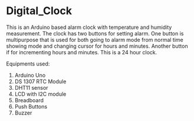 # Digital_Clock
This is an Arduino based alarm clock with temperature and humidity measurement. The clock has two buttons for setting alarm.
One button is multipurpose that is used for both going to alarm mode from normal time showing mode and changing cursor for hours and minutes.
Another button if for incrementing hours and minutes. 
This is a 24 hour clock.

Equipments used: 
1. Arduino Uno
2. DS 1307 RTC Module
3. DHT11 sensor
4. LCD with I2C module
5. Breadboard
6. Push Buttons
7. Buzzer
